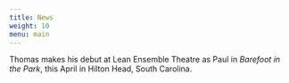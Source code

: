 ```yaml
---
title: News
weight: 10
menu: main
---
```


Thomas makes his debut at Lean Ensemble Theatre as Paul in *Barefoot in the Park*, this April in Hilton Head, South Carolina.
